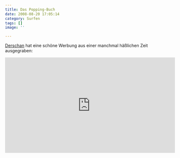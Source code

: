 ```yaml
---
title: Das Popping-Buch
date: 2008-08-20 17:05:14
category: Surfen
tags: []
image: ''

---
```


[Derschan](http://derschan.blogspot.com/2008/08/schei-of-80s.html) hat eine schöne Werbung aus einer manchmal häßlichen Zeit ausgegraben:  
<iframe width="560" height="315" src="https://www.youtube.com/embed/Sd4C8\_FMdjA" title="YouTube video player" frameborder="0" allow="accelerometer; autoplay; clipboard-write; encrypted-media; gyroscope; picture-in-picture" allowfullscreen></iframe>
